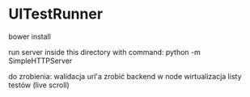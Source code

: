 # UITestRunner

bower install

run server inside this directory with command:
python -m SimpleHTTPServer

do zrobienia:
walidacja url'a
zrobić backend w node
wirtualizacja listy testów (live scroll)